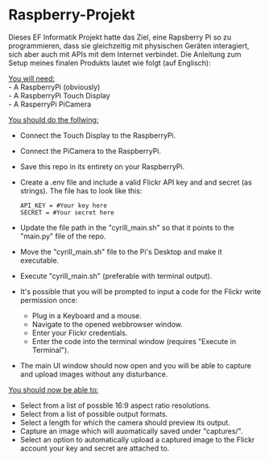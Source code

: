 # Raspberry-Projekt
Dieses EF Informatik Projekt hatte das Ziel, eine Rapsberry Pi so zu programmieren, dass sie gleichzeitig mit physischen Geräten interagiert, sich aber auch mit APIs mit dem Internet verbindet. Die Anleitung zum Setup meines finalen Produkts lautet wie folgt (auf Englisch):

<ins>You will need:</ins>  
    - A RaspberryPi (obviously)\
    - A RaspberryPi Touch Display\
    - A RasperryPi PiCamera

<ins>You should do the follwing:</ins>  
- Connect the Touch Display to the RaspberryPi.
- Connect the PiCamera to the RaspberryPi.
- Save this repo in its entirety on your RaspberryPi.
- Create a .env file and include a valid Flickr API key and and secret (as strings).
    The file has to look like this:
    ```
    API_KEY = #Your key here
    SECRET = #Your secret here
    ```
    
- Update the file path in the "cyrill_main.sh" so that it points to the "main.py" file of the repo.
- Move the "cyrill_main.sh" file to the Pi's Desktop and make it executable.
- Execute "cyrill_main.sh" (preferable with terminal output).
- It's possible that you will be prompted to input a code for the Flickr write permission once:
    - Plug in a Keyboard and a mouse.
    - Navigate to the opened webbrowser window.
    - Enter your Flickr credentials.
    - Enter the code into the terminal window (requires "Execute in Terminal").
- The main UI window should now open and you will be able to capture and upload images without any disturbance.

<ins>You should now be able to:</ins>  
- Select from a list of possble 16:9 aspect ratio resolutions.
- Select from a list of possible output formats.
- Select a length for which the camera should preview its output.
- Capture an image which will auomatically saved under "captures/".
- Select an option to automatically upload a captured image to the Flickr account your key and secret are attached to.